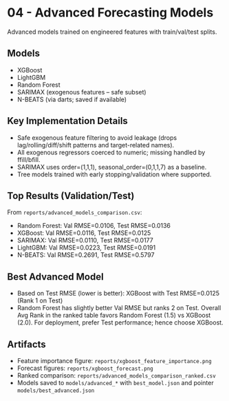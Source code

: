 # 04 - Advanced Forecasting Models

Advanced models trained on engineered features with train/val/test splits.

## Models
- XGBoost
- LightGBM
- Random Forest
- SARIMAX (exogenous features – safe subset)
- N-BEATS (via darts; saved if available)

## Key Implementation Details
- Safe exogenous feature filtering to avoid leakage (drops lag/rolling/diff/shift patterns and target-related names).
- All exogenous regressors coerced to numeric; missing handled by ffill/bfill.
- SARIMAX uses order=(1,1,1), seasonal_order=(0,1,1,7) as a baseline.
- Tree models trained with early stopping/validation where supported.

## Top Results (Validation/Test)
From `reports/advanced_models_comparison.csv`:

- Random Forest: Val RMSE=0.0106, Test RMSE=0.0136
- XGBoost: Val RMSE=0.0116, Test RMSE=0.0125
- SARIMAX: Val RMSE=0.0110, Test RMSE=0.0177
- LightGBM: Val RMSE=0.0223, Test RMSE=0.0191
- N-BEATS: Val RMSE=0.2691, Test RMSE=0.5797

## Best Advanced Model
- Based on Test RMSE (lower is better): XGBoost with Test RMSE=0.0125 (Rank 1 on Test)
- Random Forest has slightly better Val RMSE but ranks 2 on Test. Overall Avg Rank in the ranked table favors Random Forest (1.5) vs XGBoost (2.0). For deployment, prefer Test performance; hence choose XGBoost.

## Artifacts
- Feature importance figure: `reports/xgboost_feature_importance.png`
- Forecast figures: `reports/xgboost_forecast.png`
- Ranked comparison: `reports/advanced_models_comparison_ranked.csv`
- Models saved to `models/advanced_*` with `best_model.json` and pointer `models/best_advanced.json`
